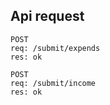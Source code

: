 ## Api request 

    POST
    req: /submit/expends
    res: ok

    POST
    req: /submit/income
    res: ok